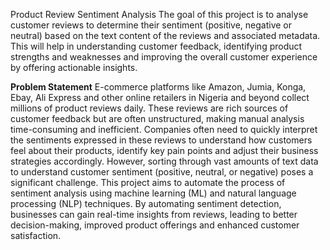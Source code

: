 Product Review Sentiment
Analysis
The goal of this project is to analyse customer reviews to determine their
sentiment (positive, negative or neutral) based on the text content of the
reviews and associated metadata. This will help in understanding customer
feedback, identifying product strengths and weaknesses and improving the
overall customer experience by offering actionable insights.



**Problem Statement**
E-commerce platforms like Amazon, Jumia, Konga, Ebay, Ali Express and other
online retailers in Nigeria and beyond collect millions of product reviews daily.
These reviews are rich sources of customer feedback but are often unstructured,
making manual analysis time-consuming and inefficient. Companies often need
to quickly interpret the sentiments expressed in these reviews to understand
how customers feel about their products, identify key pain points and adjust their
business strategies accordingly. However, sorting through vast amounts of text
data to understand customer sentiment (positive, neutral, or negative) poses a
significant challenge. This project aims to automate the process of sentiment
analysis using machine learning (ML) and natural language processing (NLP)
techniques. By automating sentiment detection, businesses can gain real-time
insights from reviews, leading to better decision-making, improved product
offerings and enhanced customer satisfaction.
